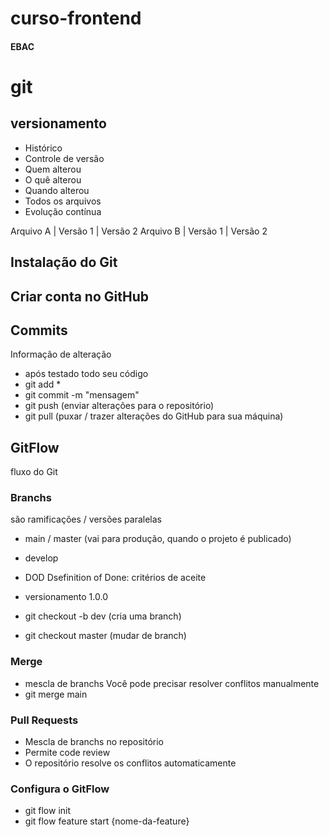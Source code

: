 # curso-frontend
#### EBAC

# git
## versionamento
 - Histórico
 - Controle de versão
 - Quem alterou
 - O quê alterou
 - Quando alterou
 - Todos os arquivos
 - Evolução contínua

 Arquivo A | Versão 1 | Versão 2
 Arquivo B | Versão 1 | Versão 2

## Instalação do Git

## Criar conta no GitHub

## Commits
Informação de alteração
- após testado todo seu código
- git add *
- git commit -m "mensagem"
- git push (enviar alterações para o repositório)
- git pull (puxar / trazer alterações do GitHub para sua máquina)

## GitFlow
fluxo do Git

### Branchs
são ramificações / versões paralelas

- main / master (vai para produção, quando o projeto é publicado)
- develop
- DOD Dsefinition of Done: critérios de aceite
- versionamento 1.0.0

- git checkout -b dev (cria uma branch)
- git checkout master (mudar de branch)

### Merge
- mescla de branchs
Você pode precisar resolver conflitos manualmente
- git merge main

### Pull Requests
- Mescla de branchs no repositório
- Permite code review
- O repositório resolve os conflitos automaticamente

### Configura o GitFlow
- git flow init
- git flow feature start {nome-da-feature}
